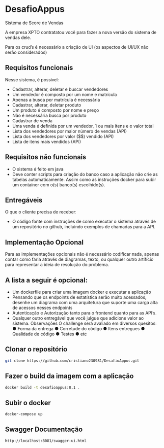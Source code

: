 # DesafioAppus

Sistema de Score de Vendas

A empresa XPTO contratatou você para fazer a nova versão do sistema de vendas dele.

Para os crud’s é necessário a criação de UI (os aspectos de UI/UX não serão considerados)

## Requisitos funcionais

Nesse sistema, é possível:
- Cadastrar, alterar, deletar e buscar vendedores
- Um vendedor é composto por um nome e matrícula
- Apenas a busca por matrícula é necessária
- Cadastrar, alterar, deletar produto
- Um produto é composto por nome e preço
- Não é necessária busca por produto
- Cadastrar de venda
- Uma venda é definida por um vendedor, 1 ou mais itens e o valor total
- Lista dos vendedores por maior número de vendas (API)
- Lista dos vendedores por valor ($$) vendido (API)
- Lista de itens mais vendidos (API)

## Requisitos não funcionais
- O sistema é feito em java
- Deve conter scripts para criação do banco caso a aplicação não crie as tabelas
automaticamente. Assim como as instruções docker para subir um container com o(s)
banco(s) escolhido(s).

## Entregáveis
O que o cliente precisa de receber:
- O código fonte com instruções de como executar o sistema através de um repositório no
github, incluindo exemplos de chamadas para a API.

## Implementação Opcional
Para as implementações opcionais não é necessário codificar nada, apenas contar como faria
através de diagramas, texto, ou qualquer outro artifício para representar a ideia de resolução do
problema.

## A lista a seguir é opcional:
- Um dockerfile para criar uma imagem docker e executar a aplicação
- Pensando que os endpoints de estatística serão muito acessados, desenhe um
diagrama com uma arquitetura que suporte uma carga alta de acessos nesses
endpoints
- Autenticação e Autorização tanto para o frontend quanto para as API’s.
- Qualquer outro entregável que você julgue que adicione valor ao sistema.
Observações
O challenge será avaliado em diversos quesitos:
● Forma da entrega
● Corretude do código
● Itens entregues
● Qualidade de código
● Testes
● etc


## Clonar o repositório
```bash
git clone https://github.com/cristiano230981/DesafioAppus.git
```

## Fazer o build da imagem com a aplicação
```bash
docker build -t desafioappus:0.1 .
```

## Subir o docker
```bash
docker-compose up
```

## Swagger Documentação
```bash
http://localhost:8081/swagger-ui.html
```